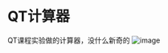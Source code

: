 # QT计算器
QT课程实验做的计算器，没什么新奇的
![image](https://github.com/user-attachments/assets/aecf8f98-bf1e-4aee-8eba-9b1d8612a2ca)
